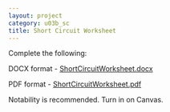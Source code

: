 ```yaml
---
layout: project
category: u03b_sc
title: Short Circuit Worksheet
---
```


Complete the following:

DOCX format - [ShortCircuitWorksheet.docx](/apcsa/u03b_sc/U03b_ShortCircuitWorksheet/ShortCircuitWorksheet.docx)

PDF format - [ShortCircuitWorksheet.pdf](/apcsa/u03b_sc/U03b_ShortCircuitWorksheet/ShortCircuitWorksheet.pdf)

Notability is recommended. Turn in on Canvas.
